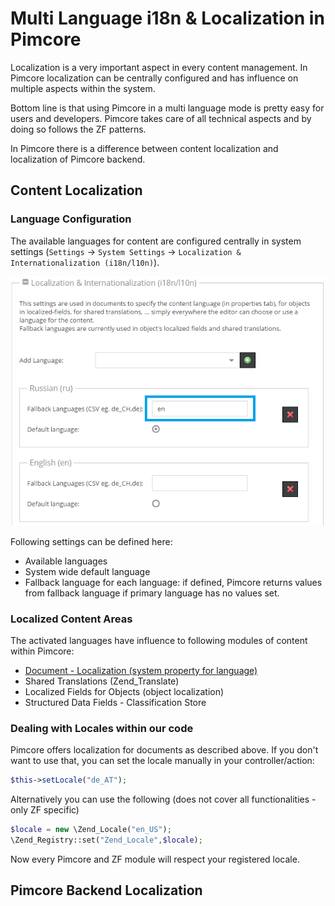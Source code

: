 # Multi Language i18n & Localization in Pimcore

Localization is a very important aspect in every content management. In Pimcore localization can be centrally configured 
and has influence on multiple aspects within the system. 

Bottom line is that using Pimcore in a multi language mode is pretty easy for users and developers. Pimcore takes care 
of all technical aspects and by doing so follows the ZF patterns.

In Pimcore there is a difference between content localization and localization of Pimcore backend. 
 
## Content Localization 

### Language Configuration
The available languages for content are configured centrally in system settings (```Settings``` -> ```System Settings``` 
-> ```Localization & Internationalization (i18n/l10n)```). 

![Localization Settings](../img/localization-settings.png)

Following settings can be defined here: 
* Available languages
* System wide default language
* Fallback language for each language: if defined, Pimcore returns values from fallback language if primary language has 
 no values set. 


### Localized Content Areas
The activated languages have influence to following modules of content within Pimcore: 

* [Document - Localization (system property for language)](./02_Localize_your_Documents.md)
* Shared Translations (Zend_Translate)
* Localized Fields for Objects (object localization)
* Structured Data Fields - Classification Store


### Dealing with Locales within our code
Pimcore offers localization for documents as described above. If you don't want to use that, you can set the locale 
manually in your controller/action: 

```php
$this->setLocale("de_AT");
```

Alternatively you can use the following (does not cover all functionalities - only ZF specific)
```php
$locale = new \Zend_Locale("en_US");
\Zend_Registry::set("Zend_Locale",$locale);
```
Now every Pimcore and ZF module will respect your registered locale.


## Pimcore Backend Localization 


